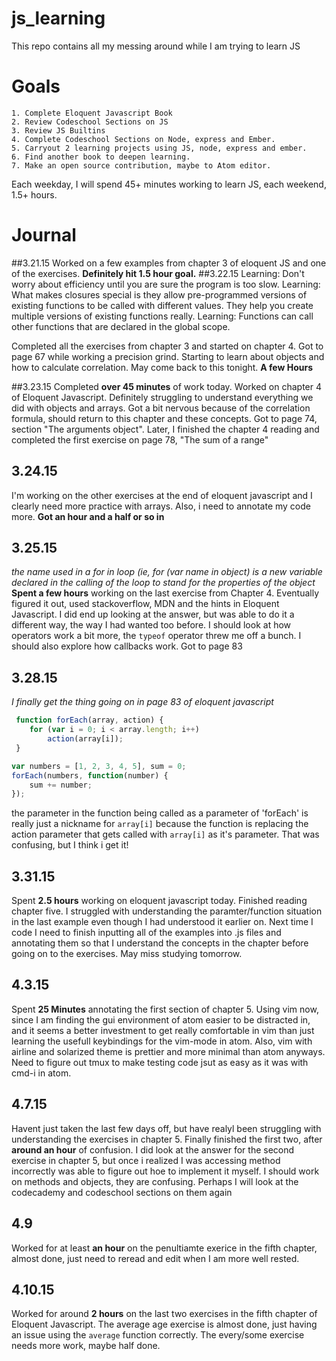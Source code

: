 # js_learning
This repo contains all my messing around while I am trying to learn JS
# Goals
    1. Complete Eloquent Javascript Book
    2. Review Codeschool Sections on JS
    3. Review JS Builtins
    4. Complete Codeschool Sections on Node, express and Ember.
    5. Carryout 2 learning projects using JS, node, express and ember.
    6. Find another book to deepen learning.
    7. Make an open source contribution, maybe to Atom editor.

Each weekday, I will spend 45+ minutes working to learn JS, each weekend, 1.5+ hours.
# Journal
##3.21.15
Worked on a few examples from chapter 3 of eloquent JS and one of the exercises. **Definitely hit 1.5 hour goal.**
##3.22.15
Learning: Don't worry about efficiency until you are sure the program is too slow.
Learning: What makes closures special is they allow pre-programmed versions of existing functions to be called with different values. They help you create multiple versions of existing functions really.
Learning: Functions can call other functions that are declared in the global scope.

Completed all the exercises from chapter 3 and started on chapter 4. Got to page 67 while working a precision grind. Starting to learn about objects and how to calculate correlation. May come back to this tonight. **A few Hours**

##3.23.15
Completed **over 45 minutes** of work today. Worked on chapter 4 of Eloquent Javascript.  Definitely struggling to understand everything we did with objects and arrays. Got a bit nervous because of the correlation formula, should return to this chapter and these concepts. Got to page 74, section "The arguments object".
Later, I finished the chapter 4 reading and completed the first exercise on page 78, "The sum of a range"

## 3.24.15
I'm working on the other exercises at the end of eloquent javascript and I clearly need more practice with arrays. Also, i need to annotate my code more. **Got an hour and a half or so in**

## 3.25.15
*the name used in a for in loop (ie, for (var name in object) is a new variable declared in the calling of the loop to stand for the properties of the object*
**Spent a few hours** working on the last exercise from Chapter 4. Eventually figured it out, used stackoverflow, MDN and the hints in Eloquent Javascript. I did end up looking at the answer, but was able to do it a different way, the way I had wanted too before. I should look at how operators work a bit more, the `typeof` operator threw me off a bunch. I should also explore how callbacks work. Got to page 83
## 3.28.15
*I finally get the thing going on in page 83 of eloquent javascript*
```javascript
 function forEach(array, action) {
    for (var i = 0; i < array.length; i++)
        action(array[i]);
 }

var numbers = [1, 2, 3, 4, 5], sum = 0;
forEach(numbers, function(number) {
    sum += number;
});
```
the parameter in the function being called as a parameter of 'forEach' is really just a nickname for `array[i]` because the function is replacing the action parameter that gets called with `array[i]` as it's parameter. That was confusing, but I think i get it!
## 3.31.15
Spent **2.5 hours** working on eloquent javascript today. Finished reading chapter five. I struggled with understanding the paramter/function situation in the last example even though I had understood it earlier on. Next time I code I need to finish inputting all of the examples into .js files and annotating them so that I understand the concepts in the chapter before going on to the exercises. May miss studying tomorrow.

## 4.3.15
Spent **25 Minutes** annotating the first section of chapter 5. Using vim now, since I am finding the gui environment of atom easier to be distracted in, and it seems a better investment to get really comfortable in vim than just learning the usefull keybindings for the vim-mode in atom. Also, vim with airline and solarized theme is prettier and more minimal than atom anyways. Need to figure out tmux to make testing code jsut as easy as it was with cmd-i in atom.

## 4.7.15
Havent just taken the last few days off, but have realyl been struggling with understanding the
exercises in chapter 5. Finally finished the first two, after **around an hour** of confusion. I did
look at the answer for the second exercise in chapter 5, but once i realized I was accessing method
incorrectly was able to figure out hoe to implement it myself. I should work on methods and objects,
they are confusing. Perhaps I will look at the codecademy and codeschool sections on them again

## 4.9 
Worked for at least **an hour** on the penultiamte exerice in the fifth chapter, almost done, just
need to reread and edit when I am more well rested.

## 4.10.15
Worked for around **2 hours** on the last two exercises in the fifth chapter of Eloquent Javascript.
The average age exercise is almost done, just having an issue using the `average` function
correctly. The every/some exercise needs more work, maybe half done.

